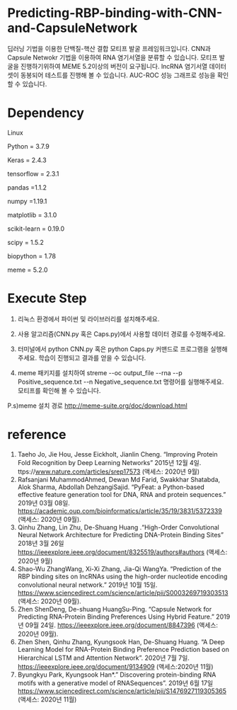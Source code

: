# Predicting-RBP-binding-with-CNN-and-CapsuleNetwork
 딥러닝 기법을 이용한 단백질-핵산 결합 모티프 발굴 프레임워크입니다. CNN과 Capsule Netwokr 기법을 이용하여 RNA 염기서열을 분류할 수 있습니다. 모티프 발굴을 진행하기위하여 MEME 5.2이상의 버전이 요구됩니다. lncRNA 염기서열 데이터셋이 동봉되어 테스트를 진행해 볼 수 있습니다. AUC-ROC 성능 그래프로 성능을 확인할 수 있습니다.
 
# Dependency
Linux

Python = 3.7.9

Keras = 2.4.3

tensorflow = 2.3.1

pandas =1.1.2

numpy =1.19.1

matplotlib = 3.1.0

scikit-learn = 0.19.0

scipy = 1.5.2

biopython = 1.78

meme = 5.2.0

# Execute Step
1. 리눅스 환경에서 파이썬 및 라이브러리를 설치해주세요.

2. 사용 알고리즘(CNN.py 혹은 Caps.py)에서 사용할 데이터 경로를 수정해주세요.

3. 터미널에서 python CNN.py 혹은 python Caps.py 커맨드로 프로그램을 실행해주세요. 학습이 진행되고 결과를 얻을 수 있습니다.

4. meme 패키지를 설치하여 streme --oc output_file --rna --p Positive_sequence.txt --n Negative_sequence.txt 명령어를 실행해주세요. 모티프를 확인해 볼 수 있습니다.


P.s)meme 설치 경로 http://meme-suite.org/doc/download.html

# reference
1.	Taeho Jo, Jie Hou, Jesse Eickholt, Jianlin Cheng. “Improving Protein Fold Recognition by Deep Learning Networks” 2015년 12월 4일. ttps://www.nature.com/articles/srep17573 (액세스: 2020년 9월)
2.	Rafsanjani MuhammodAhmed, Dewan Md Farid, Swakkhar Shatabda, Alok Sharma, Abdollah DehzangiSajid. “PyFeat: a Python-based effective feature generation tool for DNA, RNA and protein sequences.” 2019년 03월 08일. https://academic.oup.com/bioinformatics/article/35/19/3831/5372339 (액세스: 2020년 09월).
3.	Qinhu Zhang, Lin Zhu, De-Shuang Huang .“High-Order Convolutional Neural Network Architecture for Predicting DNA-Protein Binding Sites” 2018년 3월 26일 https://ieeexplore.ieee.org/document/8325519/authors#authors (액세스: 2020년 9월)
4.	Shao-Wu ZhangWang, Xi-Xi Zhang, Jia-Qi WangYa. “Prediction of the RBP binding sites on lncRNAs using the high-order nucleotide encoding convolutional neural network.” 2019년 10월 15일.    https://www.sciencedirect.com/science/article/pii/S0003269719303513 (액세스: 2020년 09월).
5.	Zhen ShenDeng, De-shuang HuangSu-Ping. “Capsule Network for Predicting RNA-Protein Binding Preferences Using Hybrid Feature.” 2019년 09월 24일. https://ieeexplore.ieee.org/document/8847396 (액세스: 2020년 09월).
6.	Zhen Shen, Qinhu Zhang, Kyungsook Han, De-Shuang Huang. “A Deep Learning Model for RNA-Protein Binding Preference Prediction based on Hierarchical LSTM and Attention Network”. 2020년 7월 7일. https://ieeexplore.ieee.org/document/9134909 (액세스:2020년 11월)
7.	Byungkyu Park, Kyungsook Han*.” Discovering protein-binding RNA motifs with a generative model of RNASequences”. 2019년 6월 17일 https://www.sciencedirect.com/science/article/pii/S1476927119305365 (액세스: 2020년 11월)
